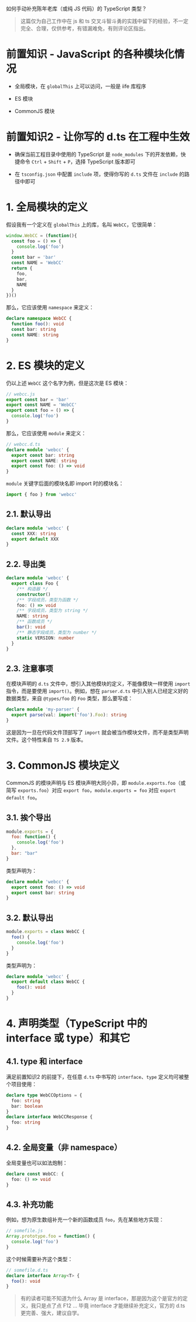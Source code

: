 如何手动补充陈年老库（或纯 JS 代码）的 TypeScript 类型？

> 这篇仅为自己工作中在 js 和 ts 交叉斗智斗勇的实践中留下的经验，不一定完全、合理，仅供参考，有错漏难免，有则评论区指出。

# 前置知识 - JavaScript 的各种模块化情况

- 全局模块，在 `globalThis` 上可以访问，一般是 iife 库程序

- ES 模块

- CommonJS 模块

# 前置知识2 - 让你写的 d.ts 在工程中生效

- 确保当前工程目录中使用的 TypeScript 是 `node_modules` 下的开发依赖，快捷命令 `Ctrl` + `Shift` + `P`，选择 TypeScript 版本即可

- 在 `tsconfig.json` 中配置 `include` 项，使得你写的 `d.ts` 文件在 `include` 的路径中即可

# 1. 全局模块的定义

假设我有一个定义在 `globalThis` 上的库，名叫 `WebCC`，它很简单：

```javascript
window.WebCC = (function(){
  const foo = () => {
    console.log('foo')    
  }
  const bar = 'bar'
  const NAME = 'WebCC'
  return {
    foo,
    bar,
    NAME
  }
})()
```

那么，它应该使用 `namespace` 来定义：

```typescript
declare namespace WebCC {
  function foo(): void
  const bar: string
  const NAME: string
}
```

# 2. ES 模块的定义

仍以上述 `WebCC` 这个名字为例，但是这次是 ES 模块：

```javascript
// webcc.js
export const bar = 'bar'
export const NAME = 'WebCC'
export const foo = () => {
  console.log('foo')
}
```

那么，它应该使用 `module` 来定义：

```typescript
// webcc.d.ts
declare module 'webcc' {
  export const bar: string
  export const NAME: string
  export const foo: () => void
}
```

`module` 关键字后面的模块名即 import 时的模块名：

```typescript
import { foo } from 'webcc'
```

## 2.1. 默认导出

```typescript
declare module 'webcc' {
  const XXX: string
  export default XXX
}
```

## 2.2. 导出类

```typescript
declare module 'webcc' {
  export class Foo {
    /** 构造器 */
    constructor()
    /** 字段成员，类型为函数 */
    foo: () => void
    /** 字段成员，类型为 string */
    NAME: string
    /** 函数成员 */
    bar(): void
    /** 静态字段成员，类型为 number */
    static VERSION: number
  }
}
```

## 2.3. 注意事项

在模块声明的 `d.ts` 文件中，想引入其他模块的定义，不能像模块一样使用 `import` 指令，而是要使用 `import()`。例如，想在 `parser.d.ts` 中引入别人已经定义好的数据类型，来自 `@types/foo` 的 `Foo` 类型，那么要写成：

```typescript
declare module 'my-parser' {
  export parse(val: import('foo').Foo): string
}
```

这是因为一旦在代码文件顶部写了 `import` 就会被当作模块文件，而不是类型声明文件。这个特性来自 `TS 2.9` 版本。 



# 3. CommonJS 模块定义

CommonJS 的模块声明与 ES 模块声明大同小异，即 `module.exports.foo`（或简写 `exports.foo`）对应 `export foo`，`module.exports = foo` 对应 `export default foo`。

## 3.1. 挨个导出

```javascript
module.exports = {
  foo: function() {
    console.log('foo')  
  },
  bar: "bar"
}
```

类型声明为：

```typescript
declare module 'webcc' {
  export const foo: () => void
  export const bar: string
}
```

## 3.2. 默认导出

```javascript
module.exports = class WebCC {
  foo() {
    console.log('foo')   
  }
}
```

类型声明为：

```typescript
declare module 'webcc' {
  export default class WebCC {
    foo(): void
  }
}
```

# 4. 声明类型（TypeScript 中的 interface 或 type）和其它

## 4.1. type 和 interface

满足前置知识2 的前提下，在任意 `d.ts` 中书写的 `interface`、`type` 定义均可被整个项目使用：

```typescript
declare type WebCCOptions = {
  foo: string
  bar: boolean
}
declare interface WebCCResponse {
  foo: string
}
```

## 4.2. 全局变量（非 namespace）

全局变量也可以如法炮制：

```typescript
declare const WebCC: {
  foo: () => void
}
```

## 4.3. 补充功能

例如，想为原生数组补充一个新的函数成员 `foo`，先在某些地方实现：

```javascript
// somefile.js
Array.prototype.foo = function() {
  console.log('foo')
}
```

这个时候需要补齐这个类型：

```typescript
// somefile.d.ts
declare interface Array<T> {
  foo(): void
}
```

> 有的读者可能不知道为什么 Array 是 interface，那是因为这个是官方的定义，我只是点了点 F12 ... 毕竟 interface 才能继续补充定义，官方的 d.ts 更完善、强大，建议自学。
